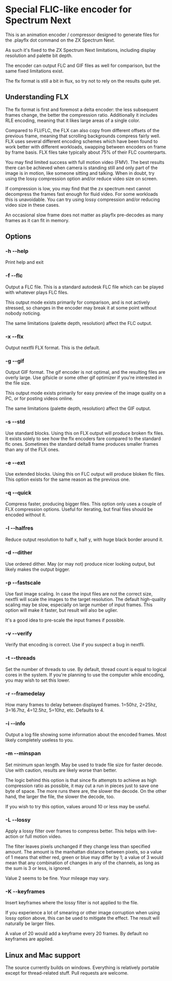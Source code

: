 # Special FLIC-like encoder for Spectrum Next

This is an animation encoder / compressor designed to generate files for the .playflx dot command on the ZX Spectrum Next.

As such it's fixed to the ZX Spectrum Next limitations, including display resolution and palette bit depth.

The encoder can output FLC and GIF files as well for comparison, but the same fixed limitations exist.

The flx format is still a bit in flux, so try not to rely on the results quite yet.

## Understanding FLX

The flx format is first and foremost a delta encoder: the less subsequent frames change, the better the compression ratio. 
Additionally it includes RLE encoding, meaning that it likes large areas of a single color.

Compared to FLI/FLC, the FLX can also copy from different offsets of the previous frame, meaning that scrolling backgrounds
compress fairly well. FLX uses several different encoding schemes which have been found to work better with different workloads,
swapping between encoders on frame by frame basis. FLX files take typically about 75% of their FLC counterparts.

You may find limited success with full motion video (FMV). The best results there can be achieved when camera is standing
still and only part of the image is in motion, like someone sitting and talking. When in doubt, try using the lossy 
compression option and/or reduce video size on screen.

If compression is low, you may find that the zx spectrum next cannot decompress the frames fast enough for fluid video.
For some workloads this is unavoidable. You can try using lossy compression and/or reducing video size in these cases.

An occasional slow frame does not matter as playflx pre-decodes as many frames as it can fit in memory.

## Options

### -h --help

Print help and exit

### -f --flc

Output a FLC file. This is a standard autodesk FLC file which can be played with whatever plays FLC files.

This output mode exists primarily for comparison, and is not actively stressed, so changes in the encoder
may break it at some point without nobody noticing.

The same limitations (palette depth, resolution) affect the FLC output.

### -x --flx

Output nextfli FLX format. This is the default.

### -g --gif

Output GIF format. The gif encoder is not optimal, and the resulting files are overly large. Use
gifsicle or some other gif optimizer if you're interested in the file size.

This output mode exists primarily for easy preview of the image quality on a PC, or for posting
videos online.

The same limitations (palette depth, resolution) affect the GIF output.

### -s --std

Use standard blocks. Using this on FLX output will produce broken flx files. It exists solely
to see how the flx encoders fare compared to the standard flc ones. Sometimes the standard
delta8 frame produces smaller frames than any of the FLX ones.

### -e --ext

Use extended blocks. Using this on FLC output will produce bloken flc files. This option
exists for the same reason as the previous one.

### -q --quick
 
Compress faster, producing bigger files. This option only uses a couple of FLX compression
options. Useful for iterating, but final files should be encoded without it.

### -l --halfres

Reduce output resolution to half x, half y, with huge black border around it.

### -d --dither

Use ordered dither. May (or may not) produce nicer looking output, but likely makes the output
bigger.

### -p --fastscale

Use fast image scaling. In case the input files are not the correct size, nextfli will scale the
images to the target resolution. The default high-quality scaling may be slow, especially on 
large number of input frames. This option will make it faster, but result will also be uglier.

It's a good idea to pre-scale the input frames if possible.

### -v --verify

Verify that encoding is correct. Use if you suspect a bug in nextfli.
 
### -t --threads

Set the number of threads to use. By default, thread count is equal to logical cores in the system.
If you're planning to use the computer while encoding, you may wish to set this lower.

### -r --framedelay

How many frames to delay between displayed frames. 1=50hz, 2=25hz, 3=16.7hz, 4=12.5hz, 5=10hz, etc. Defaults to 4.

### -i --info

Output a log file showing some information about the encoded frames. Most likely completely useless to you.

### -m --minspan

Set minimum span length. May be used to trade file size for faster decode. Use with caution, results are likely
worse than better.

The logic behind this option is that since flx attempts to achieve as high compression ratio as possible, it may
cut a run in pieces just to save one byte of space. The more runs there are, the slower the decode. On the other
hand, the larger the file, the slower the decode, too.

If you wish to try this option, values around 10 or less may be useful.

### -L --lossy

Apply a lossy filter over frames to compress better. This helps with live-action or full motion video.

The filter leaves pixels unchanged if they change less than specified amount. The amount is the manhattan 
distance between pixels, so a value of 1 means that either red, green or blue may differ by 1; a value of 
3 would mean that any combination of changes in any of the channels, as long as the sum is 3 or less, is 
ignored.

Value 2 seems to be fine. Your mileage may vary.

### -K --keyframes

Insert keyframes where the lossy filter is not applied to the file. 

If you experience a lot of smearing or other image corruption when using lossy option above, this can be
used to mitigate the effect. The result will naturally be larger files.

A value of 20 would add a keyframe every 20 frames. By default no keyframes are applied.

## Linux and Mac support

The source currently builds on windows. Everything is relatively portable except for thread-related stuff.
Pull requests are welcome.
